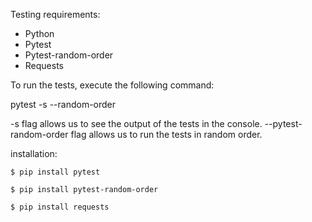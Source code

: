 Testing requirements:

- Python
- Pytest
- Pytest-random-order
- Requests

To run the tests, execute the following command:

pytest -s --random-order

-s flag allows us to see the output of the tests in the console.
--pytest-random-order flag allows us to run the tests in random order.


installation:

```
$ pip install pytest
```
```
$ pip install pytest-random-order
```
```
$ pip install requests
```
